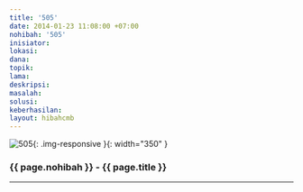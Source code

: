 ```yaml
---
title: '505'
date: 2014-01-23 11:08:00 +07:00
nohibah: '505'
inisiator:
lokasi:
dana:
topik:
lama:
deskripsi:
masalah:
solusi:
keberhasilan:
layout: hibahcmb
---
```


![505](/static/img/hibahcmb/505.png){: .img-responsive }{: width="350" }

### {{ page.nohibah }} - {{ page.title }}

---
